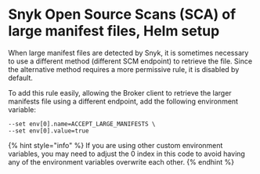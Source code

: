# Snyk Open Source Scans (SCA) of large manifest files, Helm setup

When large manifest files are detected by Snyk, it is sometimes necessary to use a different method (different SCM endpoint) to retrieve the file. Since the alternative method requires a more permissive rule, it is disabled by default.

To add this rule easily, allowing the Broker client to retrieve the larger manifests file using a different endpoint, add the following environment variable:

```console
--set env[0].name=ACCEPT_LARGE_MANIFESTS \
--set env[0].value=true
```

{% hint style="info" %}
If you are using other custom environment variables, you may need to adjust the 0 index in this code to avoid having any of the environment variables overwrite each other.
{% endhint %}
